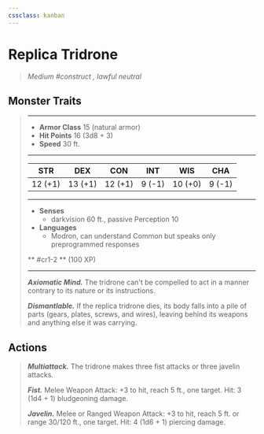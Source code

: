 ```yaml
---
cssclass: kanban
---
```


# Replica Tridrone
>*Medium #construct , lawful neutral*
## Monster Traits
>___
>- **Armor Class** 15 (natural armor)
>- **Hit Points** 16 (3d8 + 3)
>- **Speed** 30 ft.
>___
>|STR|DEX|CON|INT|WIS|CHA|
>|:---:|:---:|:---:|:---:|:---:|:---:|
>|12 (+1)|13 (+1)|12 (+1)|9 (-1)|10 (+0)|9 (-1)|
>___
>- **Senses**
>	 - darkvision 60 ft., passive Perception 10
>- **Languages**
>	 - Modron, can understand Common but speaks only preprogrammed responses
>
> ** #cr1-2 ** (100 XP)
>___
>***Axiomatic Mind.*** The tridrone can't be compelled to act in a manner contrary to its nature or its instructions.  
>
>***Dismantlable.*** If the replica tridrone dies, its body falls into a pile of parts (gears, plates, screws, and wires), leaving behind its weapons and anything else it was carrying.  
>
## Actions
>***Multiattack.*** The tridrone makes three fist attacks or three javelin attacks.  
>
>***Fist.*** Melee Weapon Attack: +3 to hit, reach 5 ft., one target. Hit: 3 (1d4 + 1) bludgeoning damage.  
>
>***Javelin.*** Melee  or Ranged Weapon Attack: +3 to hit, reach 5 ft. or range 30/120 ft., one target. Hit: 4 (1d6 + 1) piercing damage.